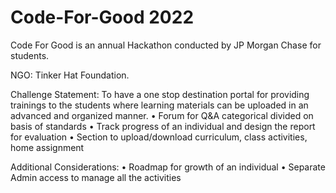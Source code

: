 # Code-For-Good 2022


Code For Good is an annual Hackathon conducted by JP Morgan Chase for students.

NGO: Tinker Hat Foundation.

Challenge Statement:
To have a one stop destination portal for providing trainings to the students where learning materials can be uploaded 
in an advanced and organized manner. 
• Forum for Q&A categorical divided on basis of standards
• Track progress of an individual and design the report for evaluation
• Section to upload/download curriculum, class activities, home assignment

Additional Considerations:
• Roadmap for growth of an individual
• Separate Admin access to manage all the activities

